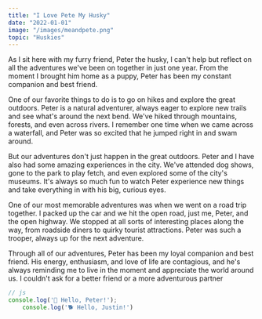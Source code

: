 ```yaml
---
title: "I Love Pete My Husky"
date: "2022-01-01"
image: "/images/meandpete.png"
topic: "Huskies"
---
```


As I sit here with my furry friend, Peter the husky, I can't help but reflect on all the adventures we've been on together in just one year. From the moment I brought him home as a puppy, Peter has been my constant companion and best friend.

One of our favorite things to do is to go on hikes and explore the great outdoors. Peter is a natural adventurer, always eager to explore new trails and see what's around the next bend. We've hiked through mountains, forests, and even across rivers. I remember one time when we came across a waterfall, and Peter was so excited that he jumped right in and swam around.

But our adventures don't just happen in the great outdoors. Peter and I have also had some amazing experiences in the city. We've attended dog shows, gone to the park to play fetch, and even explored some of the city's museums. It's always so much fun to watch Peter experience new things and take everything in with his big, curious eyes.

One of our most memorable adventures was when we went on a road trip together. I packed up the car and we hit the open road, just me, Peter, and the open highway. We stopped at all sorts of interesting places along the way, from roadside diners to quirky tourist attractions. Peter was such a trooper, always up for the next adventure.

Through all of our adventures, Peter has been my loyal companion and best friend. His energy, enthusiasm, and love of life are contagious, and he's always reminding me to live in the moment and appreciate the world around us. I couldn't ask for a better friend or a more adventurous partner

```javascript
// js
console.log('🦄 Hello, Peter!');
    console.log('🐕 Hello, Justin!')